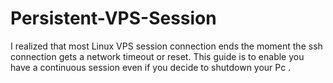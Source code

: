# Persistent-VPS-Session
I realized that most Linux VPS session connection ends the moment the ssh connection gets a network timeout or reset.
This guide is to enable you have a continuous session even if you decide to shutdown your Pc . 
